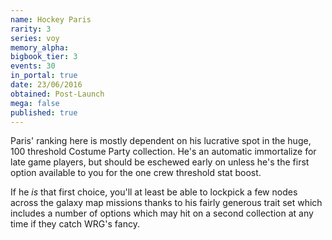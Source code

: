 ```yaml
---
name: Hockey Paris
rarity: 3
series: voy
memory_alpha:
bigbook_tier: 3
events: 30
in_portal: true
date: 23/06/2016
obtained: Post-Launch
mega: false
published: true
---
```


Paris' ranking here is mostly dependent on his lucrative spot in the huge, 100 threshold Costume Party collection. He's an automatic immortalize for late game players, but should be eschewed early on unless he's the first option available to you for the one crew threshold stat boost. 

If he *is* that first choice, you'll at least be able to lockpick a few nodes across the galaxy map missions thanks to his fairly generous trait set which includes a number of options which may hit on a second collection at any time if they catch WRG's fancy.
